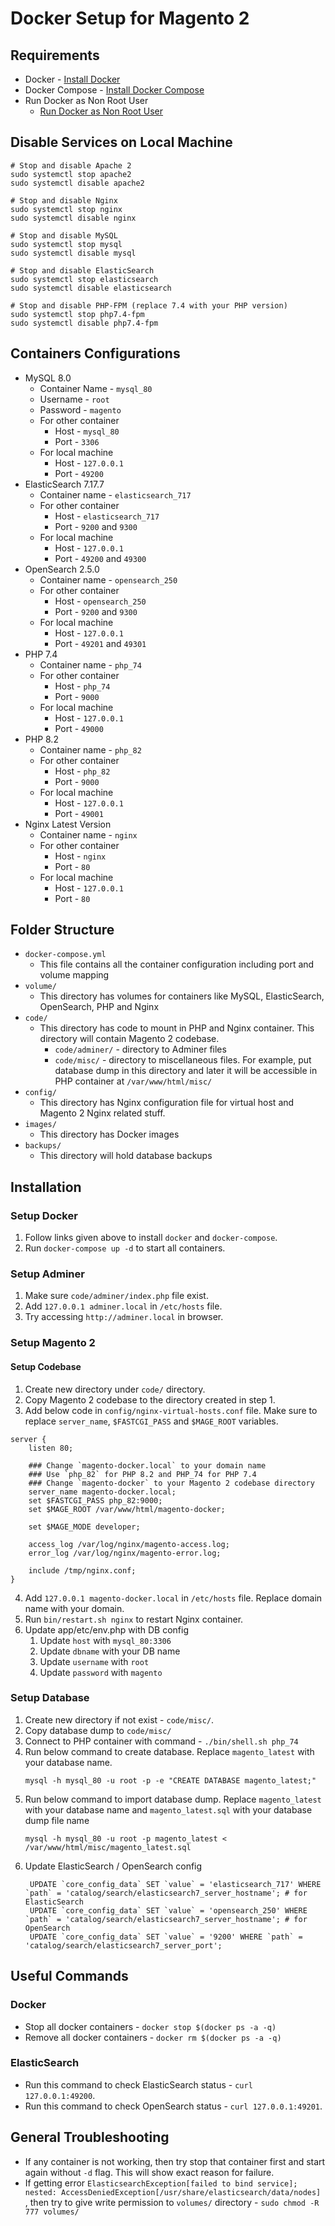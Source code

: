 # Docker Setup for Magento 2

## Requirements

- Docker - [Install Docker](https://docs.docker.com/engine/installation/)
- Docker Compose - [Install Docker Compose](https://docs.docker.com/compose/install/)
- Run Docker as Non Root User
    - [Run Docker as Non Root User](https://docs.docker.com/engine/install/linux-postinstall/#manage-docker-as-a-non-root-user)

## Disable Services on Local Machine

```shell
# Stop and disable Apache 2
sudo systemctl stop apache2
sudo systemctl disable apache2

# Stop and disable Nginx
sudo systemctl stop nginx
sudo systemctl disable nginx

# Stop and disable MySQL
sudo systemctl stop mysql
sudo systemctl disable mysql

# Stop and disable ElasticSearch
sudo systemctl stop elasticsearch
sudo systemctl disable elasticsearch

# Stop and disable PHP-FPM (replace 7.4 with your PHP version)
sudo systemctl stop php7.4-fpm
sudo systemctl disable php7.4-fpm

```

## Containers Configurations

- MySQL 8.0
    - Container Name - `mysql_80`
    - Username - `root`
    - Password - `magento`
    - For other container
        - Host - `mysql_80`
        - Port - `3306`
    - For local machine
        - Host - `127.0.0.1`
        - Port - `49200`
- ElasticSearch 7.17.7
    - Container name - `elasticsearch_717`
    - For other container
        - Host - `elasticsearch_717`
        - Port - `9200` and `9300`
    - For local machine
        - Host - `127.0.0.1`
        - Port - `49200` and `49300`
- OpenSearch 2.5.0
    - Container name - `opensearch_250`
    - For other container
        - Host - `opensearch_250`
        - Port - `9200` and `9300`
    - For local machine
        - Host - `127.0.0.1`
        - Port - `49201` and `49301`
- PHP 7.4
    - Container name - `php_74`
    - For other container
        - Host - `php_74`
        - Port - `9000`
    - For local machine
        - Host - `127.0.0.1`
        - Port - `49000`
- PHP 8.2
    - Container name - `php_82`
    - For other container
        - Host - `php_82`
        - Port - `9000`
    - For local machine
        - Host - `127.0.0.1`
        - Port - `49001`
- Nginx Latest Version
    - Container name - `nginx`
    - For other container
        - Host - `nginx`
        - Port - `80`
    - For local machine
        - Host - `127.0.0.1`
        - Port - `80`

## Folder Structure

- `docker-compose.yml`
  - This file contains all the container configuration including port and volume mapping
- `volume/`
  - This directory has volumes for containers like MySQL, ElasticSearch, OpenSearch, PHP and Nginx
- `code/`
  - This directory has code to mount in PHP and Nginx container. This directory will contain Magento 2 codebase.
    - `code/adminer/` - directory to Adminer files
    - `code/misc/` - directory to miscellaneous files. For example, put database dump in this directory and later it will be accessible in PHP container at `/var/www/html/misc/`
- `config/`
  - This directory has Nginx configuration file for virtual host and Magento 2 Nginx related stuff.
- `images/`
  - This directory has Docker images
- `backups/`
  - This directory will hold database backups

## Installation

### Setup Docker

1. Follow links given above to install `docker` and `docker-compose`.
2. Run `docker-compose up -d` to start all containers.

### Setup Adminer

1. Make sure `code/adminer/index.php` file exist.
2. Add `127.0.0.1 adminer.local` in `/etc/hosts` file.
3. Try accessing `http://adminer.local` in browser.

### Setup Magento 2

#### Setup Codebase

1. Create new directory under `code/` directory.
2. Copy Magento 2 codebase to the directory created in step 1.
3. Add below code in `config/nginx-virtual-hosts.conf` file. Make sure to replace `server_name`, `$FASTCGI_PASS`
   and `$MAGE_ROOT` variables.

```nginx
server {
    listen 80;

    ### Change `magento-docker.local` to your domain name
    ### Use `php_82` for PHP 8.2 and PHP_74 for PHP 7.4
    ### Change `magento-docker` to your Magento 2 codebase directory
    server_name magento-docker.local;
    set $FASTCGI_PASS php_82:9000;
    set $MAGE_ROOT /var/www/html/magento-docker;

    set $MAGE_MODE developer;

    access_log /var/log/nginx/magento-access.log;
    error_log /var/log/nginx/magento-error.log;

    include /tmp/nginx.conf;
}
```

4. Add `127.0.0.1 magento-docker.local` in `/etc/hosts` file. Replace domain name with your domain.
5. Run `bin/restart.sh nginx` to restart Nginx container.
6. Update app/etc/env.php with DB config
    1. Update `host` with `mysql_80:3306`
    2. Update `dbname` with your DB name
    3. Update `username` with `root`
    4. Update `password` with `magento`

### Setup Database

1. Create new directory if not exist - `code/misc/`.
2. Copy database dump to `code/misc/`
3. Connect to PHP container with command - `./bin/shell.sh php_74`
4. Run below command to create database. Replace `magento_latest` with your database name.
   ```
   mysql -h mysql_80 -u root -p -e "CREATE DATABASE magento_latest;"
   ```
5. Run below command to import database dump. Replace `magento_latest` with your database name and `magento_latest.sql` with your
   database dump file name
    ```
    mysql -h mysql_80 -u root -p magento_latest < /var/www/html/misc/magento_latest.sql
    ```
6. Update ElasticSearch / OpenSearch config
   ```
    UPDATE `core_config_data` SET `value` = 'elasticsearch_717' WHERE `path` = 'catalog/search/elasticsearch7_server_hostname'; # for ElasticSearch
    UPDATE `core_config_data` SET `value` = 'opensearch_250' WHERE `path` = 'catalog/search/elasticsearch7_server_hostname'; # for OpenSearch
    UPDATE `core_config_data` SET `value` = '9200' WHERE `path` = 'catalog/search/elasticsearch7_server_port';
    ```

## Useful Commands

### Docker

- Stop all docker containers - `docker stop $(docker ps -a -q)`
- Remove all docker containers - `docker rm $(docker ps -a -q)`

### ElasticSearch

- Run this command to check ElasticSearch status - `curl 127.0.0.1:49200`.
- Run this command to check OpenSearch status - `curl 127.0.0.1:49201`.

## General Troubleshooting

- If any container is not working, then try stop that container first and start again without `-d` flag. This will show
  exact reason for failure.
- If getting
  error `ElasticsearchException[failed to bind service]; nested: AccessDeniedException[/usr/share/elasticsearch/data/nodes]`
  , then try to give write permission to `volumes/` directory - `sudo chmod -R 777 volumes/`